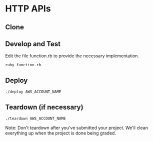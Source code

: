 # HTTP APIs

## Clone


## Develop and Test

Edit the file function.rb to provide the necessary implementation.

    ruby function.rb

## Deploy

    ./deploy AWS_ACCOUNT_NAME

## Teardown (if necessary)

    ./teardown AWS_ACCOUNT_NAME

Note: Don't teardown after you've submitted your project. We'll clean
everything up when the project is done being graded.

